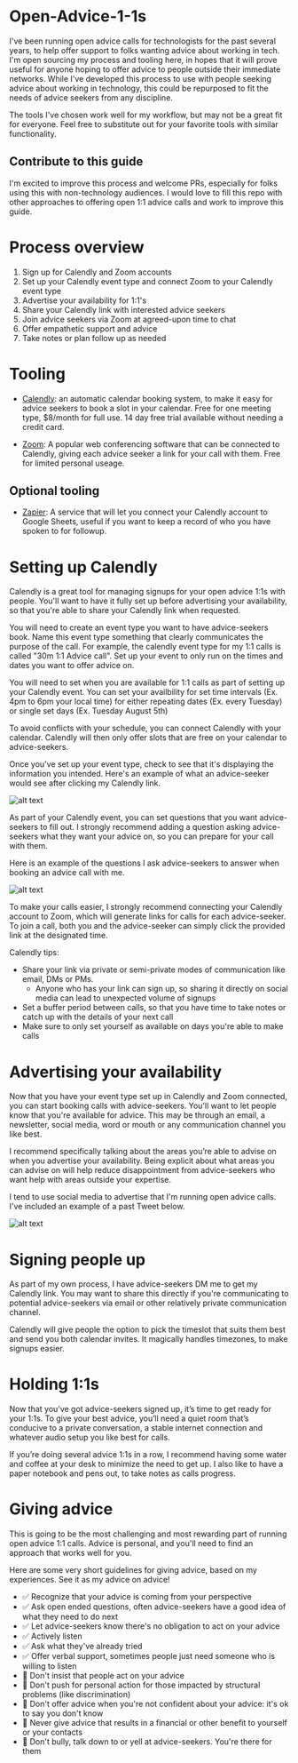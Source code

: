 # Open-Advice-1-1s

I've been running open advice calls for technologists for the past several years, to help offer support to folks wanting advice about working in tech. I'm open sourcing my process and tooling here, in hopes that it will prove useful for anyone hoping to offer advice to people outside their immediate networks. While I've developed this process to use with people seeking advice about working in technology, this could be repurposed to fit the needs of advice seekers from any discipline.

The tools I've chosen work well for my workflow, but may not be a great fit for everyone. Feel free to substitute out for your favorite tools with similar functionality.

## Contribute to this guide
I'm excited to improve this process and welcome PRs, especially for folks using this with non-technology audiences. I would love to fill this repo with other approaches to offering open 1:1 advice calls and work to improve this guide.

# Process overview
1. Sign up for Calendly and Zoom accounts
2. Set up your Calendly event type and connect Zoom to your Calendly event type
3. Advertise your availability for 1:1's
4. Share your Calendly link with interested advice seekers
5. Join advice seekers via Zoom at agreed-upon time to chat
6. Offer empathetic support and advice
7. Take notes or plan follow up as needed

# Tooling
* [Calendly](https://calendly.com/): an automatic calendar booking system, to make it easy for advice seekers to book a slot in your calendar. Free for one meeting type, $8/month for full use. 14 day free trial available without needing a credit card.

* [Zoom](https://zoom.us/): A popular web conferencing software that can be connected to Calendly, giving each advice seeker a link for your call with them. Free for limited personal useage.

## Optional tooling

* [Zapier](https://zapier.com/): A service that will let you connect your Calendly account to Google Sheets, useful if you want to keep a record of who you have spoken to for followup.

# Setting up Calendly

Calendly is a great tool for managing signups for your open advice 1:1s with people. You'll want to have it fully set up before advertising your availability, so that you're able to share your Calendly link when requested.

You will need to create an event type you want to have advice-seekers book. Name this event type something that clearly communicates the purpose of the call. For example, the calendly event type for my 1:1 calls is called "30m 1:1 Advice call". Set up your event to only run on the times and dates you want to offer advice on.

You will need to set when you are available for 1:1 calls as part of setting up your Calendly event. You can set your availbility for set time intervals (Ex. 4pm to 6pm your local time) for either repeating dates (Ex. every Tuesday) or single set days (Ex. Tuesday August 5th)

To avoid conflicts with your schedule, you can connect Calendly with your calendar. Calendly will then only offer slots that are free on your calendar to advice-seekers.

Once you've set up your event type, check to see that it's displaying the information you intended. Here's an example of what an advice-seeker would see after clicking my Calendly link.

![alt text](calendly1.png "Example view of Calendly event")

As part of your Calendly event, you can set questions that you want advice-seekers to fill out. I strongly recommend adding a question asking advice-seekers what they want your advice on, so you can prepare for your call with them.

Here is an example of the questions I ask advice-seekers to answer when booking an advice call with me.

![alt text](calendly2.png "Example view of Calendly event signup process")

To make your calls easier, I strongly recommend connecting your Calendly account to Zoom, which will generate links for calls for each advice-seeker. To join a call, both you and the advice-seeker can simply click the provided link at the designated time.

Calendly tips:
* Share your link via private or semi-private modes of communication like email, DMs or PMs.
  * Anyone who has your link can sign up, so sharing it directly on social media can lead to unexpected volume of signups
* Set a buffer period between calls, so that you have time to take notes or catch up with the details of your next call
* Make sure to only set yourself as available on days you're able to make calls


# Advertising your availability
Now that you have your event type set up in Calendly and Zoom connected, you can start booking calls with advice-seekers. You'll want to let people know that you're available for advice. This may be through an email, a newsletter, social media, word or mouth or any communication channel you like best.

I recommend specifically talking about the areas you’re able to advise on when you advertise your availability. Being explicit about what areas you can advise on will help reduce disappointment from advice-seekers who want help with areas outside your expertise.

I tend to use social media to advertise that I'm running open advice calls. I've included an example of a past Tweet below.

![alt text](tweet.png "A screenshot of a Tweet advertising open advice 1:1 calls")


# Signing people up

As part of my own process, I have advice-seekers DM me to get my Calendly link. You may want to share this directly if you're communicating to potential advice-seekers via email or other relatively private communication channel.

Calendly will give people the option to pick the timeslot that suits them best and send you both calendar invites. It magically handles timezones, to make signups easier.

# Holding 1:1s

Now that you’ve got advice-seekers signed up, it’s time to get ready for your 1:1s. To give your best advice, you’ll need a quiet room that’s conducive to a private conversation, a stable internet connection and whatever audio setup you like best for calls.

If you’re doing several advice 1:1s in a row, I recommend having some water and coffee at your desk to minimize the need to get up. I also like to have a paper notebook and pens out, to take notes as calls progress.

# Giving advice

This is going to be the most challenging and most rewarding part of running open advice 1:1 calls. Advice is personal, and you'll need to find an approach that works well for you. 

Here are some very short guidelines for giving advice, based on my experiences. See it as my advice on advice!

* ✅ Recognize that your advice is coming from your perspective
* ✅ Ask open ended questions, often advice-seekers have a good idea of what they need to do next
* ✅ Let advice-seekers know there's no obligation to act on your advice
* ✅ Actively listen
* ✅ Ask what they've already tried
* ✅ Offer verbal support, sometimes people just need someone who is willing to listen
* 🚫 Don't insist that people act on your advice
* 🚫 Don't push for personal action for those impacted by structural problems (like discrimination)
* 🚫 Don't offer advice when you're not confident about your advice: it's ok to say you don't know
* 🚫 Never give advice that results in a financial or other benefit to yourself or your contacts
* 🚫 Don't bully, talk down to or yell at advice-seekers. You're there for them












